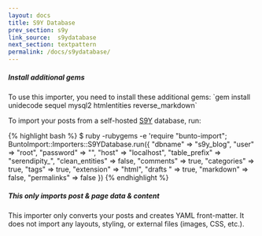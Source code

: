 ```yaml
---
layout: docs
title: S9Y Database
prev_section: s9y
link_source:  s9ydatabase
next_section: textpattern
permalink: /docs/s9ydatabase/
---
```


<div class="note info">
  <h5>Install additional gems</h5>
  <p>
    To use this importer, you need to install these additional gems:
    `gem install unidecode sequel mysql2 htmlentities reverse_markdown`
  </p>
</div>


To import your posts from a self-hosted [S9Y](http://www.s9y.org) database, run:

{% highlight bash %}
$ ruby -rubygems -e 'require "bunto-import";
    BuntoImport::Importers::S9YDatabase.run({
      "dbname"   => "s9y_blog",
      "user"     => "root",
      "password" => "",
      "host"     => "localhost",
      "table_prefix"   => "serendipity_",
      "clean_entities" => false,
      "comments"       => true,
      "categories"     => true,
      "tags"           => true,
      "extension"      => "html",
      "drafts "        => true,
      "markdown"       => false,
      "permalinks"     => false
    })
{% endhighlight %}

<div class="note info">
  <h5>This only imports post &amp; page data &amp; content</h5>
  <p>
    This importer only converts your posts and creates YAML front-matter.
    It does not import any layouts, styling, or external files
    (images, CSS, etc.).
  </p>
</div>
